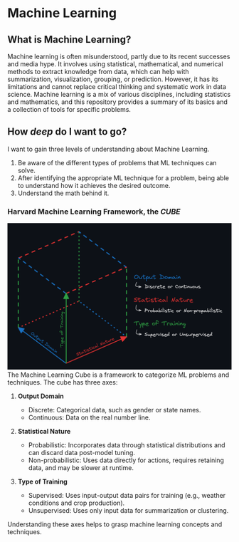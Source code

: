 # Machine Learning
## What is Machine Learning?

Machine learning is often misunderstood, partly due to its recent successes and media hype. It involves using statistical, mathematical, and numerical methods to extract knowledge from data, which can help with summarization, visualization, grouping, or prediction. However, it has its limitations and cannot replace critical thinking and systematic work in data science. Machine learning is a mix of various disciplines, including statistics and mathematics, and this repository provides a summary of its basics and a collection of tools for specific problems.
## How *deep* do I want to go?

I want to gain three levels of understanding about Machine Learning.

1. Be aware of the different types of problems that ML techniques can solve.
2. After identifying the appropriate ML technique for a problem, being able to understand how it achieves the desired outcome.
3. Understand the math behind it.
### Harvard Machine Learning Framework, the *CUBE*

<img src="https://github.com/felipearosr/ml_notes/blob/master/0%20Assets/Images/Pasted%20image%2020240618210742.png">
The Machine Learning Cube is a framework to categorize ML problems and techniques. The cube has three axes:

1. **Output Domain**
	- Discrete: Categorical data, such as gender or state names.
    - Continuous: Data on the real number line.
2. **Statistical Nature**
    - Probabilistic: Incorporates data through statistical distributions and can discard data post-model tuning.
    - Non-probabilistic: Uses data directly for actions, requires retaining data, and may be slower at runtime.
3. **Type of Training**
    
    - Supervised: Uses input-output data pairs for training (e.g., weather conditions and crop production).
    - Unsupervised: Uses only input data for summarization or clustering.

Understanding these axes helps to grasp machine learning concepts and techniques.